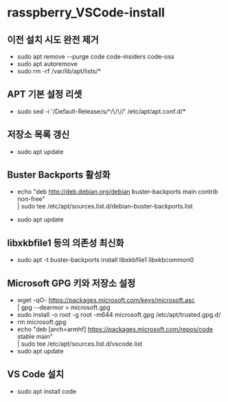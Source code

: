 # rasspberry_VSCode-install

## 이전 설치 시도 완전 제거
- sudo apt remove --purge code code-insiders code-oss
- sudo apt autoremove
- sudo rm -rf /var/lib/apt/lists/*

## APT 기본 설정 리셋
- sudo sed -i '/Default-Release/s/^/\\/\\//' /etc/apt/apt.conf.d/*
 
## 저장소 목록 갱신
- sudo apt update

## Buster Backports 활성화
- echo "deb http://deb.debian.org/debian buster-backports main contrib non-free" \
| sudo tee /etc/apt/sources.list.d/debian-buster-backports.list

- sudo apt update

## libxkbfile1 등의 의존성 최신화
- sudo apt -t buster-backports install libxkbfile1 libxkbcommon0

## Microsoft GPG 키와 저장소 설정
- wget -qO- https://packages.microsoft.com/keys/microsoft.asc \
| gpg --dearmor > microsoft.gpg
- sudo install -o root -g root -m644 microsoft.gpg /etc/apt/trusted.gpg.d/
- rm microsoft.gpg
- echo "deb [arch=armhf] https://packages.microsoft.com/repos/code stable main" \
| sudo tee /etc/apt/sources.list.d/vscode.list
- sudo apt update

## VS Code 설치
- sudo apt install code
